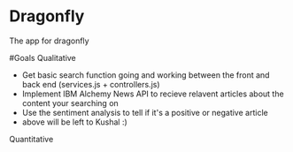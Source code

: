 # Dragonfly
The app for dragonfly

#Goals 
Qualitative 
<ul>
<li>Get basic search function going and working between the front and back end (services.js + controllers.js)</li> 
<li>Implement IBM Alchemy News API to recieve relavent articles about the content your searching on </li>
<li>Use the sentiment analysis to tell if it's a positive or negative article </li>
<li> above will be left to Kushal :) </li>
</ul>
Quantitative
